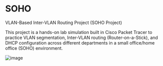 # SOHO
VLAN-Based Inter-VLAN Routing Project (SOHO Project)

This project is a hands-on lab simulation built in Cisco Packet Tracer to practice VLAN segmentation, Inter-VLAN routing (Router-on-a-Stick), and DHCP configuration across different departments in a small office/home office (SOHO) environment.

![image](https://github.com/user-attachments/assets/175c018d-8479-437e-b31c-f5c55fcb5fd3)
